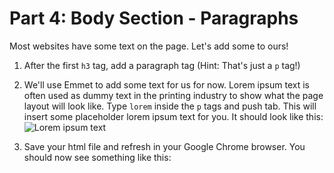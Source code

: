 # Part 4: Body Section - Paragraphs
Most websites have some text on the page. Let's add some to ours!

1. After the first `h3` tag, add a paragraph tag (Hint: That's just a `p` tag!)

2. We'll use Emmet to add some text for us for now.  Lorem ipsum text is often used as dummy text in the printing industry to show what the page layout will look like.  Type `lorem` inside the `p` tags and push tab.  This will insert some placeholder lorem ipsum text for you. It should look like this: 
![Lorem ipsum text]()

3. Save your html file and refresh in your Google Chrome browser. You should now see something like this: 